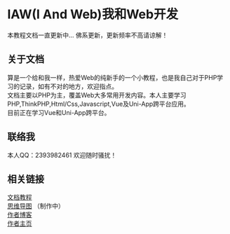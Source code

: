 # IAW(I And Web)我和Web开发
本教程文档一直更新中...
佛系更新，更新频率不高请谅解！  

## 关于文档
算是一个给和我一样，热爱Web的纯新手的一个小教程，也是我自己对于PHP学习的记录，如有不对的地方，欢迎指点。  
文档主要以PHP为主，覆盖Web大多常用开发内容。本人主要学习PHP,ThinkPHP,Html/Css,Javascript,Vue及Uni-App跨平台应用。  
目前正在学习Vue和Uni-App跨平台。  

## 联络我
本人QQ：2393982461 欢迎随时骚扰！
## 相关链接
[文档教程](http://buduan.github.io/IAW-BUDUAN)  
[思维导图](https://mubu.com/doc/6sgyZcZnLg) （制作中）  
[作者博客](https://461blog.cn)  
[作者主页](http://buduan.xyz) 
